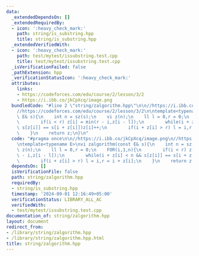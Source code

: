 ```yaml
---
data:
  _extendedDependsOn: []
  _extendedRequiredBy:
  - icon: ':heavy_check_mark:'
    path: string/is_substring.hpp
    title: string/is_substring.hpp
  _extendedVerifiedWith:
  - icon: ':heavy_check_mark:'
    path: test/mytest/issubstring.test.cpp
    title: test/mytest/issubstring.test.cpp
  _isVerificationFailed: false
  _pathExtension: hpp
  _verificationStatusIcon: ':heavy_check_mark:'
  attributes:
    links:
    - https://codeforces.com/edu/course/2/lesson/3/2
    - https://i.ibb.co/jkCpXcq/image.png
  bundledCode: "#line 2 \"string/zalgorithm.hpp\"\n\n//https://i.ibb.co/jkCpXcq/image.png\n\
    //https://codeforces.com/edu/course/2/lesson/3/2\n\ntemplate<typename E>\nvi zalgorithm(const\
    \ E& s){\n    int n = sz(s);\n    vi z(n);\n    ll l = 0,r = 0;\n    FOR(i,1,n){\n\
    \        if(i < r) z[i] = min(r - i,z[i - l]);\n        while(i + z[i] < n &&\
    \ s[z[i]] == s[i + z[i]])z[i]++;\n        if(i + z[i] > r) l = i,r = i + z[i];\n\
    \    }\n    return z;\n}\n"
  code: "#pragma once\n\n//https://i.ibb.co/jkCpXcq/image.png\n//https://codeforces.com/edu/course/2/lesson/3/2\n\
    \ntemplate<typename E>\nvi zalgorithm(const E& s){\n    int n = sz(s);\n    vi\
    \ z(n);\n    ll l = 0,r = 0;\n    FOR(i,1,n){\n        if(i < r) z[i] = min(r\
    \ - i,z[i - l]);\n        while(i + z[i] < n && s[z[i]] == s[i + z[i]])z[i]++;\n\
    \        if(i + z[i] > r) l = i,r = i + z[i];\n    }\n    return z;\n}"
  dependsOn: []
  isVerificationFile: false
  path: string/zalgorithm.hpp
  requiredBy:
  - string/is_substring.hpp
  timestamp: '2024-09-01 12:16:49+05:00'
  verificationStatus: LIBRARY_ALL_AC
  verifiedWith:
  - test/mytest/issubstring.test.cpp
documentation_of: string/zalgorithm.hpp
layout: document
redirect_from:
- /library/string/zalgorithm.hpp
- /library/string/zalgorithm.hpp.html
title: string/zalgorithm.hpp
---
```

